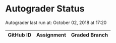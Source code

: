 # Autograder Status
Autograder last run at: October 02, 2018 at 17:20

| GitHub ID | Assignment | Graded Branch |
|-----------|------------|---------------|
